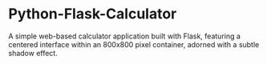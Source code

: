# Python-Flask-Calculator
A simple web-based calculator application built with Flask, featuring a centered interface within an 800x800 pixel container, adorned with a subtle shadow effect.
